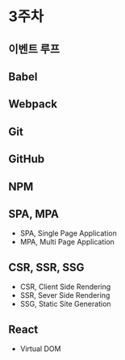 # 3주차
## 이벤트 루프

## Babel

## Webpack

## Git

## GitHub

## NPM

## SPA, MPA
- SPA, Single Page Application
- MPA, Multi Page Application

## CSR, SSR, SSG
- CSR, Client Side Rendering
- SSR, Sever Side Rendering
- SSG, Static Site Generation

## React
- Virtual DOM

